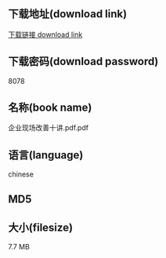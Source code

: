 ## 下载地址(download link)
[下载链接 download link](https://voluble-croquembouche-d321dc.netlify.app/?s=%E4%BC%81%E4%B8%9A%E7%8E%B0%E5%9C%BA%E6%94%B9%E5%96%84%E5%8D%81%E8%AE%B2.pdf)

## 下载密码(download password)
8078

## 名称(book name)
企业现场改善十讲.pdf.pdf

## 语言(language)
chinese

## MD5


## 大小(filesize)
7.7 MB
